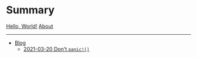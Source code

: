 # Summary

[Hello, World!](./hello_world.md)
[About](./about.md)

----

* [Blog]()
  * [2021-03-20 Don't `panic!()`](./blog/2021-03-20_Dont-Panic.md)
